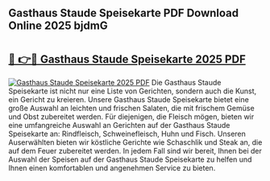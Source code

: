 ## Gasthaus Staude Speisekarte PDF Download Online 2025 bjdmG

# <h2><a href="http://gc7yg6.nevu.top/?p=Gasthaus+Staude+Speisekarte">🔗 👉🔴 Gasthaus Staude Speisekarte 2025 PDF</a></h2>

[![Gasthaus Staude Speisekarte 2025 PDF](https://i.imgur.com/dBaPXMq.png)](http://gc7yg6.nevu.top/?p=Gasthaus+Staude+Speisekarte)
Die Gasthaus Staude Speisekarte ist nicht nur eine Liste von Gerichten, sondern auch die Kunst, ein Gericht zu kreieren. Unsere Gasthaus Staude Speisekarte bietet eine große Auswahl an leichten und frischen Salaten, die mit frischem Gemüse und Obst zubereitet werden. Für diejenigen, die Fleisch mögen, bieten wir eine umfangreiche Auswahl an Gerichten auf der Gasthaus Staude Speisekarte an: Rindfleisch, Schweinefleisch, Huhn und Fisch. Unseren Auserwählten bieten wir köstliche Gerichte wie Schaschlik und Steak an, die auf dem Feuer zubereitet werden. In jedem Fall sind wir bereit, Ihnen bei der Auswahl der Speisen auf der Gasthaus Staude Speisekarte zu helfen und Ihnen einen komfortablen und angenehmen Service zu bieten.
